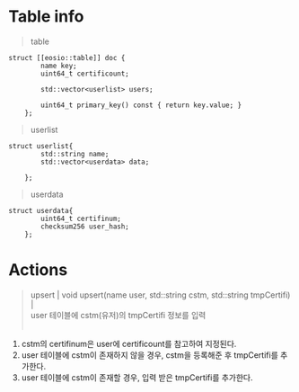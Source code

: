 Table info
==========
> table

	struct [[eosio::table]] doc {
			name key;
			uint64_t certificount;

			std::vector<userlist> users;
			
			uint64_t primary_key() const { return key.value; }
		};
		
> userlist
	
	struct userlist{
			std::string name;
			std::vector<userdata> data;

		};
		
> userdata

	struct userdata{
			uint64_t certifinum;
			checksum256 user_hash;
		};



Actions
=========
> upsert | void upsert(name user, std::string cstm, std::string tmpCertifi) |<br>
user 테이블에 cstm(유저)의 tmpCertifi 정보를 입력<br><br>
1. cstm의 certifinum은 user에 certificount를 참고하여 지정된다.<br>
2. user 테이블에 cstm이 존재하지 않을 경우, cstm을 등록해준 후 tmpCertifi를 추가한다.<br>
3. user 테이블에 cstm이 존재할 경우, 입력 받은 tmpCertifi를 추가한다.<br>






